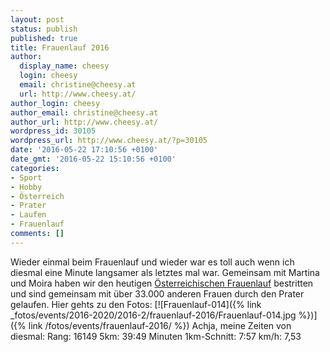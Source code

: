 ```yaml
---
layout: post
status: publish
published: true
title: Frauenlauf 2016
author:
  display_name: cheesy
  login: cheesy
  email: christine@cheesy.at
  url: http://www.cheesy.at/
author_login: cheesy
author_email: christine@cheesy.at
author_url: http://www.cheesy.at/
wordpress_id: 30105
wordpress_url: http://www.cheesy.at/?p=30105
date: '2016-05-22 17:10:56 +0100'
date_gmt: '2016-05-22 15:10:56 +0100'
categories:
- Sport
- Hobby
- Österreich
- Prater
- Laufen
- Frauenlauf
comments: []
---
```

Wieder einmal beim Frauenlauf und wieder war es toll auch wenn ich diesmal eine Minute langsamer als letztes mal war. Gemeinsam mit Martina und Moira haben wir den heutigen [Österreichischen Frauenlauf](http://www.oesterreichischer-frauenlauf.at/) bestritten und sind gemeinsam mit über 33.000 anderen Frauen durch den Prater gelaufen.
Hier gehts zu den Fotos:
[![Frauenlauf-014]({% link _fotos/events/2016-2020/2016-2/frauenlauf-2016/Frauenlauf-014.jpg %})]({% link /fotos/events/frauenlauf-2016/ %})
Achja, meine Zeiten von diesmal:
Rang: 16149
5km: 39:49 Minuten
1km-Schnitt: 7:57
km/h: 7,53
